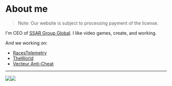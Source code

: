 # About me

> Note: Our website is subject to processing payment of the license.

I'm CEO of <a href="https://github.com/ssar-group">SSAR Group Global</a>. 
I like video games, create, and working.

And we working on:
* [RacesTelemetry](https://github.com/ssar-group/RacesTelemetry)
* [TheWorld](https://ssar-group.com/project/TheWorld)
* [Vecteur Anti-Cheat](https://product.ssar-group.com/vecteur)

----
<img src="https://github-readme-stats.vercel.app/api?username=AkzW21&hide_border=true"><img src="https://github-readme-stats.vercel.app/api/top-langs/?username=AkzW21&layout=compact&hide_border=true">
